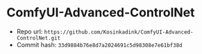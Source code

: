 # ComfyUI-Advanced-ControlNet
- Repo url: `https://github.com/Kosinkadink/ComfyUI-Advanced-ControlNet.git`
- Commit hash: `33d9884b76e8d7a2024691c5d98308e7e61bf38d`